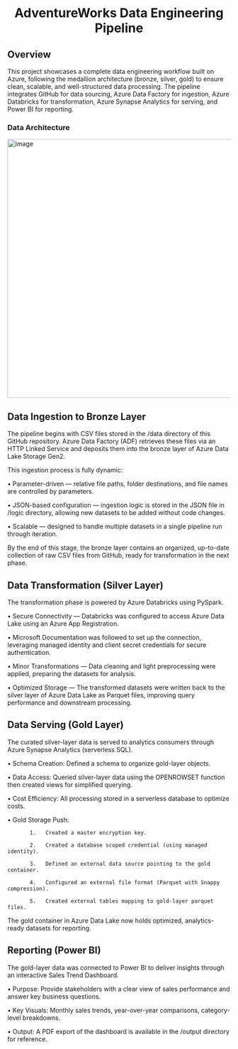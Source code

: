 <div align="center">

# AdventureWorks Data Engineering Pipeline

</div>

## Overview

This project showcases a complete data engineering workflow built on Azure, following the medallion architecture (bronze, silver, gold) to ensure clean, scalable, and well-structured data processing. The pipeline integrates GitHub for data sourcing, Azure Data Factory for ingestion, Azure Databricks for transformation, Azure Synapse Analytics for serving, and Power BI for reporting.

### Data Architecture 

<img width="1143" height="583" alt="image" src="https://github.com/user-attachments/assets/15c03262-f154-4dee-9b47-d1877cc1c896" />

##  Data Ingestion to Bronze Layer

The pipeline begins with CSV files stored in the /data directory of this GitHub repository. Azure Data Factory (ADF) retrieves these files via an HTTP Linked Service and deposits them into the bronze layer of Azure Data Lake Storage Gen2.

This ingestion process is fully dynamic:
	
 •	Parameter-driven — relative file paths, folder destinations, and file names are controlled by parameters.
 
 •	JSON-based configuration — ingestion logic is stored in the JSON file in /logic directory, allowing new datasets to be added without code changes.
 
 •	Scalable — designed to handle multiple datasets in a single pipeline run through iteration.

By the end of this stage, the bronze layer contains an organized, up-to-date collection of raw CSV files from GitHub, ready for transformation in the next phase.

## Data Transformation (Silver Layer)

The transformation phase is powered by Azure Databricks using PySpark.
	
 •	Secure Connectivity — Databricks was configured to access Azure Data Lake using an Azure App Registration.
 
 •	Microsoft Documentation was followed to set up the connection, leveraging managed identity and client secret credentials for secure authentication.
 
 •	Minor Transformations — Data cleaning and light preprocessing were applied, preparing the datasets for analysis.
 
 •	Optimized Storage — The transformed datasets were written back to the silver layer of Azure Data Lake as Parquet files, improving query performance and downstream processing.

 ## Data Serving (Gold Layer)

The curated silver-layer data is served to analytics consumers through Azure Synapse Analytics (serverless SQL).
	
 •	Schema Creation: Defined a schema to organize gold-layer objects.
 
 •	Data Access: Queried silver-layer data using the OPENROWSET function then created views for simplified querying.
 
 •	Cost Efficiency: All processing stored in a serverless database to optimize costs.
 
 •	Gold Storage Push:
 
           1.	Created a master encryption key.
          	
           2.	Created a database scoped credential (using managed identity).
          	
           3.	Defined an external data source pointing to the gold container.
          	
           4.	Configured an external file format (Parquet with Snappy compression).
          	
           5.	Created external tables mapping to gold-layer parquet files.

The gold container in Azure Data Lake now holds optimized, analytics-ready datasets for reporting.

## Reporting (Power BI)

The gold-layer data was connected to Power BI to deliver insights through an interactive Sales Trend Dashboard.
	
 •	Purpose: Provide stakeholders with a clear view of sales performance and answer key business questions.
	
 •	Key Visuals: Monthly sales trends, year-over-year comparisons, category-level breakdowns.
	
 •	Output: A PDF export of the dashboard is available in the /output directory for reference.
